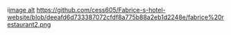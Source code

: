 i[image alt](https://github.com/cess605/Fabrice-s-hotel-website/blob/8554458f603b7848fb8799e5711722b0f29c7219/Fabrice%20restaurant.png)
https://github.com/cess605/Fabrice-s-hotel-website/blob/deeafd6d733387072cfdf8a775b88a2eb1d2248e/fabrice%20restaurant2.png
